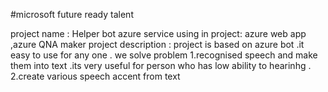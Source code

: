 #microsoft future ready talent

project name : Helper bot 
azure service using in project: azure web app ,azure QNA maker
project description :
project is based on azure bot .it easy to use for any one .
we solve problem 
1.recognised speech and make them into text .its very useful for person who has low ability to hearinhg .
2.create various speech accent from text



